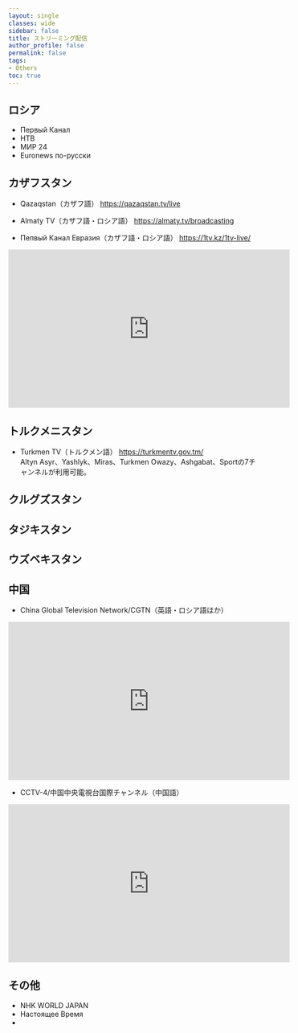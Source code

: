 ```yaml
---
layout: single
classes: wide
sidebar: false
title: ストリーミング配信
author_profile: false
permalink: false
tags:
- Others
toc: true
---
```

## ロシア
- Первый Канал
- НТВ
- МИР 24
- Euronews по-русски

## カザフスタン
- Qazaqstan（カザフ語）
<a>https://qazaqstan.tv/live</a>

- Almaty TV（カザフ語・ロシア語）
<a>https://almaty.tv/broadcasting</a>

- Пепвый Канал Евразия（カザフ語・ロシア語）
<a>https://1tv.kz/1tv-live/<a/>

<iframe width="560" height="315" src="https://www.youtube.com/embed/8eLV7GX1nOQ" frameborder="0" allow="accelerometer; autoplay; clipboard-write; encrypted-media; gyroscope; picture-in-picture" allowfullscreen></iframe>



## トルクメニスタン
- Turkmen TV（トルクメン語）
<a>https://turkmentv.gov.tm/</a> <br>
Altyn Asyr、Yashlyk、Miras、Turkmen Owazy、Ashgabat、Sportの7チャンネルが利用可能。



## クルグズスタン
## タジキスタン
## ウズベキスタン

## 中国
- China Global Television Network/CGTN（英語・ロシア語ほか）
<iframe width="560" height="315" src="https://www.youtube.com/embed/HrbO-6EbT6k" frameborder="0" allow="accelerometer; autoplay; clipboard-write; encrypted-media; gyroscope; picture-in-picture" allowfullscreen></iframe>

- CCTV-4/中国中央電視台国際チャンネル（中国語）
<iframe width="560" height="315" src="https://www.youtube.com/embed/vCDDYb_M2B4" frameborder="0" allow="accelerometer; autoplay; clipboard-write; encrypted-media; gyroscope; picture-in-picture" allowfullscreen></iframe>

## その他
- NHK WORLD JAPAN
- Настоящее Время
- 
